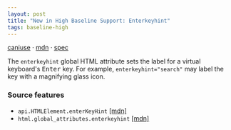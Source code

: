 ```yaml
---
layout: post
title: "New in High Baseline Support: Enterkeyhint"
tags: baseline-high
---
```


[caniuse](https://caniuse.com/?search=enterkeyhint) · [mdn](https://developer.mozilla.org/en-US/search?q=Enterkeyhint) · [spec](https://html.spec.whatwg.org/multipage/interaction.html#input-modalities:-the-enterkeyhint-attribute)

The `enterkeyhint` global HTML attribute sets the label for a virtual keyboard's <kbd>Enter</kbd> key. For example, `enterkeyhint="search"` may label the key with a magnifying glass icon.

### Source features

- ``api.HTMLElement.enterKeyHint`` [[mdn]](https://developer.mozilla.org/en-US/search?q=api.HTMLElement.enterKeyHint)
- ``html.global_attributes.enterkeyhint`` [[mdn]](https://developer.mozilla.org/en-US/search?q=html.global_attributes.enterkeyhint)
